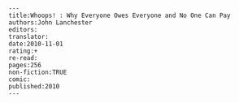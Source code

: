 
    ---
    title:Whoops! : Why Everyone Owes Everyone and No One Can Pay
    authors:John Lanchester
    editors:
    translator:
    date:2010-11-01
    rating:+
    re-read:
    pages:256
    non-fiction:TRUE
    comic:
    published:2010
    ---

    